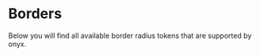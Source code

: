 # Borders

Below you will find all available border radius tokens that are supported by onyx.

<script lang="ts" setup>
import OnyxBorderRadiusTokens from "../.vitepress/components/OnyxBorderRadiusTokens.vue"
</script>

<OnyxBorderRadiusTokens />

